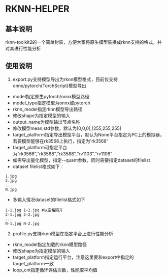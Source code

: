 # RKNN-HELPER
## 基本说明
rknn-toolkit2的一个简单封装，方便大家将原生模型装换成rknn支持的格式，并对其进行性能分析
## 使用说明
1. export.py支持模型导出为rknn模型格式，目前仅支持onnx/pytorch(TorchScript)模型导出
- model指定原生pytorch/onnx模型路径
- model_type指定模型为onnx或pytorch
- rknn_model指定rknn模型导出路径
- 修改shape为指定模型的输入
- output_name为模型输出节点名称
- 修改模型mean,std参数，默认为[0,0,0],[255,255,255]
- target_platform指定导出模型平台，默认为None平台指定为PC上的模拟器，若要模型能够在rk3568上执行，指定为'rk3568'
- target_platform可指定平台为“rk3566”,“rk3568”,“rk3588”,“rv1103”,“rv1106”
- 如需导出量化模型，指定--quant参数，同时需要指定dataset的filelist
- dataset filelist格式如下：
```
1.jpg
2.jpg
...
N.jpg
```
- 多输入情况dataset的filelist格式如下
```
1-1.jpg 1-2.jpg #以空格隔开
2-1.jpg 2-2.jpg
...
N-1.jpg N-2.jpg
```
2. profile.py支持rknn模型在指定平台上进行性能分析
- rknn_model指定加载的rknn模型路径
- 修改shape为指定模型的输入
- target_platform指定运行平台，注意这里要和export中指定的target_platform一致
- loop_cnt指定循环评估次数，性能取平均值
